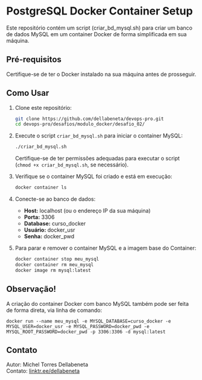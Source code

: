 # PostgreSQL Docker Container Setup

Este repositório contém um script (criar_bd_mysql.sh) para criar um banco de dados MySQL em um container Docker de forma simplificada em sua máquina.

## Pré-requisitos

Certifique-se de ter o Docker instalado na sua máquina antes de prosseguir.

## Como Usar

1. Clone este repositório:

   ```bash
   git clone https://github.com/dellabeneta/devops-pro.git
   cd devops-pro/desafios/modulo_docker/desafio_02/
   ```

2. Execute o script `criar_bd_mysql.sh` para iniciar o container MySQL:

   ```bash
   ./criar_bd_mysql.sh
   ```

   Certifique-se de ter permissões adequadas para executar o script (`chmod +x criar_bd_mysql.sh`, se necessário).

3. Verifique se o container MySQL foi criado e está em execução:

   ```bash
   docker container ls
   ```

4. Conecte-se ao banco de dados:

   - **Host:** localhost (ou o endereço IP da sua máquina)
   - **Porta:** 3306
   - **Database:** curso_docker
   - **Usuário:** docker_usr
   - **Senha:** docker_pwd

5. Para parar e remover o container MySQL e a imagem base do Container:

   ```bash
   docker container stop meu_mysql
   docker container rm meu_mysql
   docker image rm mysql:latest
   ```

## Observação!

A criação do container Docker com banco MySQL também pode ser feita de forma direta, via linha de comando:
```
docker run --name meu_mysql -e MYSQL_DATABASE=curso_docker -e MYSQL_USER=docker_usr -e MYSQL_PASSWORD=docker_pwd -e MYSQL_ROOT_PASSWORD=docker_pwd -p 3306:3306 -d mysql:latest
```

## Contato

Autor: Michel Torres Dellabeneta  
Contato: [linktr.ee/dellabeneta](https://linktr.ee/dellabeneta)
